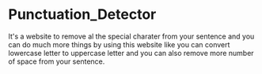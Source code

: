 # Punctuation_Detector
It's a website to remove  al the special charater from your sentence and you can do much more things by using this website 
like you can convert lowercase letter to uppercase letter and you can also remove more number of space from your sentence.
